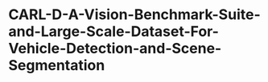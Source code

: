 # CARL-D-A-Vision-Benchmark-Suite-and-Large-Scale-Dataset-For-Vehicle-Detection-and-Scene-Segmentation